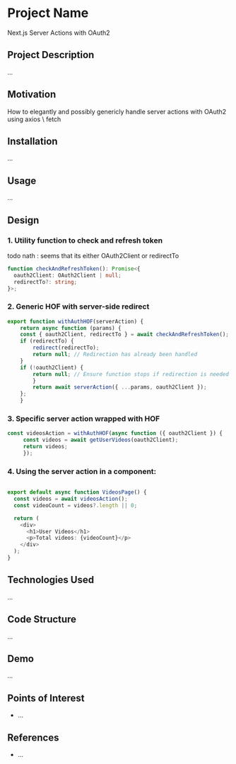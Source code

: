 <h1>Project Name</h1>
<p>Next.js Server Actions with OAuth2 </p>

<h2>Project Description</h2>
<p>...</p>

<h2>Motivation</h2>
<p>How to elegantly and possibly genericly handle server actions with OAuth2 using axios \ fetch</p>

<h2>Installation</h2>
<p>...</p>

<h2>Usage</h2>
<p>...</p>

<h2>Design</h2>

<h3>1. Utility function to check and refresh token</h3>
todo nath : seems that its either OAuth2Client or redirectTo

```ts
function checkAndRefreshToken(): Promise<{
  oauth2Client: OAuth2Client | null;
  redirectTo?: string;
}>;
```

<h3>2. Generic HOF with server-side redirect</h3>

```ts
export function withAuthHOF(serverAction) {
    return async function (params) {
    const { oauth2Client, redirectTo } = await checkAndRefreshToken();
    if (redirectTo) {
        redirect(redirectTo);
        return null; // Redirection has already been handled
    }
    if (!oauth2Client) {
        return null; // Ensure function stops if redirection is needed 
        } 
        return await serverAction({ ...params, oauth2Client }); 
    }; 
    }
```

<h3>3. Specific server action wrapped with HOF</h3>

```ts
const videosAction = withAuthHOF(async function ({ oauth2Client }) {
     const videos = await getUserVideos(oauth2Client); 
     return videos; 
     }); 

```

<h3>4. Using the server action in a component:</h3>

```ts

export default async function VideosPage() {
  const videos = await videosAction();
  const videoCount = videos?.length || 0;

  return (
    <div>
      <h1>User Videos</h1>
      <p>Total videos: {videoCount}</p>
    </div>
  );
}
```

<h2>Technologies Used</h2>
<p>...</p>

<h2>Code Structure</h2>
<p>...</p>

<h2>Demo</h2>
<p>...</p>

<h2>Points of Interest</h2>
<ul>
    <li>...</li>
   
</ul>

<h2>References</h2>
<ul>
    <li>...</li>
   
</ul>
